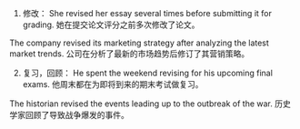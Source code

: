1. 修改：
She revised her essay several times before submitting it for grading.
她在提交论文评分之前多次修改了论文。

The company revised its marketing strategy after analyzing the latest market trends.
公司在分析了最新的市场趋势后修订了其营销策略。

2. 复习，回顾：
He spent the weekend revising for his upcoming final exams.
他周末都在为即将到来的期末考试做复习。

The historian revised the events leading up to the outbreak of the war.
历史学家回顾了导致战争爆发的事件。

